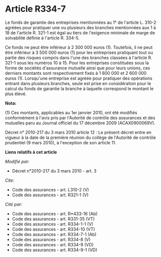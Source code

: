 # Article R334-7

Le fonds de garantie des entreprises mentionnées au 1° de l'article L. 310-2 agréées pour pratiquer une ou plusieurs des
branches mentionnées aux 1 à 18 de l'article R. 321-1 est égal au tiers de l'exigence minimale de marge de solvabilité
définie à l'article R. 334-5. 

Ce fonds ne peut être inférieur à 2 300 000 euros (1). Toutefois, il ne peut être inférieur à 3 500 000 euros (1) pour les
entreprises pratiquant tout ou partie des risques compris dans l'une des branches classées à l'article R. 321-1 sous les
numéros 10 à 15. Pour les entreprises constituées sous la forme de sociétés d'assurance mutuelle ainsi que pour leurs unions,
ces derniers montants sont respectivement fixés à 1 800 000 et 2 600 000 euros (1). Lorsqu'une entreprise est agréée pour
pratiquer des opérations entrant dans plusieurs branches, seule est prise en considération pour le calcul du fonds de
garantie la branche à laquelle correspond le montant le plus élevé.

**Nota:**

(1) Ces montants, applicables au 1er janvier 2010, ont été modifiés conformément à l'avis pris par l'Autorité de contrôle des
assurances et des mutuelles paru au Journal officiel du 17 décembre 2009 (ACAX0900069V). 

Décret n° 2010-217 du 3 mars 2010 article 12 : Le présent décret entre en vigueur à la date de la première réunion du collège
de l'Autorité de contrôle prudentiel (9 mars 2010), à l'exception de son article 11.

**Liens relatifs à cet article**

_Modifié par_:

  - Décret n°2010-217 du 3 mars 2010 - art. 3

_Cite_:

  - Code des assurances - art. L310-2 (V)
  - Code des assurances - art. R321-1 (V)

_Cité par_:

  - Code des assurances - art. R*433-16 (Ab)
  - Code des assurances - art. R331-35 (VT)
  - Code des assurances - art. R334-1-1 (V)
  - Code des assurances - art. R334-10 (VT)
  - Code des assurances - art. R334-7-1 (Ab)
  - Code des assurances - art. R334-8 (V)
  - Code des assurances - art. R334-9 (VD)
  - Code des assurances - art. R334-9-1 (VD)
